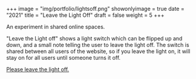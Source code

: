 +++
image = "img/portfolio/lightsoff.png"
showonlyimage = true
date = "2021"
title = "Leave the Light Off"
draft = false
weight = 5
+++

An experiment in shared online spaces.
<!--more-->

"Leave the Light off" shows a light switch which can be flipped up and down, and a small note telling the user to leave the light off. The switch is shared between all users of the website, so if you leave the light on, it will stay on for all users until someone turns it off.

[Please leave the light off.](https://lightsoff-nekfxpjbea-uw.a.run.app/)
